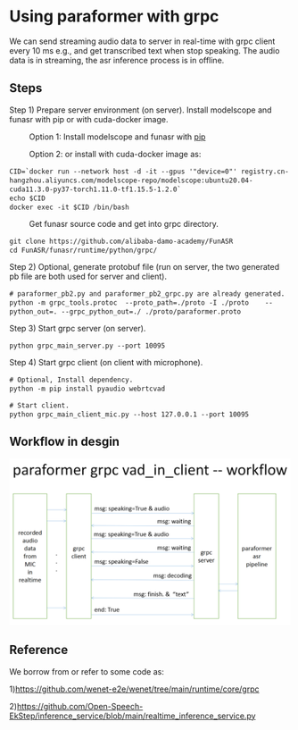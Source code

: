 # Using paraformer with grpc
We can send streaming audio data to server in real-time with grpc client every 10 ms e.g., and get transcribed text when stop speaking.
The audio data is in streaming, the asr inference process is in offline.


## Steps

Step 1) Prepare server environment (on server).  Install modelscope and funasr with pip or with cuda-docker image.

&nbsp;&nbsp;&nbsp;&nbsp;&nbsp;&nbsp;&nbsp;&nbsp; Option 1: Install modelscope and funasr with [pip](https://github.com/alibaba-damo-academy/FunASR#installation)

&nbsp;&nbsp;&nbsp;&nbsp;&nbsp;&nbsp;&nbsp;&nbsp; Option 2: or install with cuda-docker image as: 

```
CID=`docker run --network host -d -it --gpus '"device=0"' registry.cn-hangzhou.aliyuncs.com/modelscope-repo/modelscope:ubuntu20.04-cuda11.3.0-py37-torch1.11.0-tf1.15.5-1.2.0`
echo $CID
docker exec -it $CID /bin/bash
```
&nbsp;&nbsp;&nbsp;&nbsp;&nbsp;&nbsp;&nbsp;&nbsp; Get funasr source code and get into grpc directory.
```
git clone https://github.com/alibaba-damo-academy/FunASR
cd FunASR/funasr/runtime/python/grpc/
```


Step 2) Optional, generate protobuf file (run on server, the two generated pb file are both used for server and client).
```
# paraformer_pb2.py and paraformer_pb2_grpc.py are already generated.
python -m grpc_tools.protoc  --proto_path=./proto -I ./proto    --python_out=. --grpc_python_out=./ ./proto/paraformer.proto
```

Step 3) Start grpc server (on server).
```
python grpc_main_server.py --port 10095
```

Step 4) Start grpc client (on client with microphone).

```
# Optional, Install dependency.
python -m pip install pyaudio webrtcvad
```
```
# Start client.
python grpc_main_client_mic.py --host 127.0.0.1 --port 10095
```


## Workflow in desgin
![avatar](proto/workflow.png)


## Reference
We borrow from or refer to some code as:

1)https://github.com/wenet-e2e/wenet/tree/main/runtime/core/grpc

2)https://github.com/Open-Speech-EkStep/inference_service/blob/main/realtime_inference_service.py
